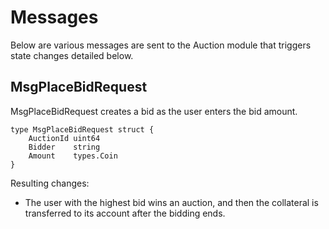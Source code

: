 # Messages

Below are various messages are sent to the Auction module that triggers state changes detailed below.

## MsgPlaceBidRequest
MsgPlaceBidRequest creates a bid as the user enters the bid amount.

    type MsgPlaceBidRequest struct {
	    AuctionId uint64    
	    Bidder    string    
	    Amount    types.Coin 
    }

Resulting changes:

- The user with the highest bid wins an auction, and then the collateral is transferred to its account after the bidding ends.
